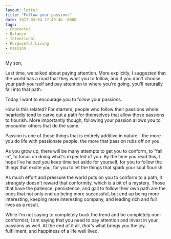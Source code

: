 ```yaml
---
layout: letter
title: "Follow your passions"
date: 2017-03-04 17:49:40 -0800
tags:
- Character
- Balance
- Intentional
- Purposeful Living
- Passion
---
```

My son,

Last time, we talked about paying attention. More explicitly, I suggested that the world has a road that they want you to follow, and if you don't choose your path yourself and pay attention to where you're going, you'll naturally fall into that path.

Today I want to encourage you to follow your passions. 

How is this related? For starters, people who follow their passions whole heartedly tend to carve out a path for themselves that allow those passions to flourish. More importantly though, following your passion allows you to encounter others that do the same.

Passion is one of those things that is entirely additive in nature - the more you do life with passionate people, the more that passion rubs off on you. 

As you grow up, there will be many attempts to get you to conform, to "fall in", to focus on doing what's expected of you. By the time you read this, I hope I've helped you keep time set aside for yourself, for you to follow the things that excite you, for you to let the things that spark your soul flourish. 

As much effort and pressure the world puts on you to conform to a path, it strangely doesn't reward that conformity, which is a bit of a mystery. Those that have the patience, persistence, and gall to follow their own path are the ones that not only end up being more successful, but end up being more interesting, keeping more interesting company, and leading rich and full lives as a result.

While I'm not saying to completely buck the trend and be completely non-conformist, I am saying that you need to pay attention and invest in your passions as well. At the end of it all, *that's* what brings you the joy, fulfillment, and happiness of a life well lived.